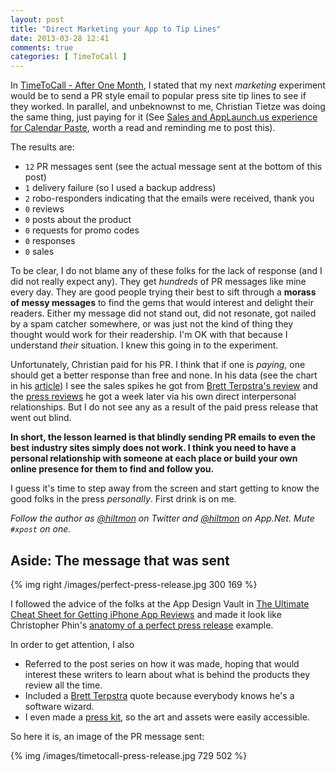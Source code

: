 ```yaml
---
layout: post
title: "Direct Marketing your App to Tip Lines"
date: 2013-03-28 12:41
comments: true
categories: [ TimeToCall ]
---
```


In [TimeToCall - After One Month](https://hiltmon.com/blog/2013/03/07/timetocall-after-one-month/), I stated that my next *marketing* experiment would be to send a PR style email to popular press site tip lines to see if they worked. In parallel, and unbeknownst to me, Christian Tietze was doing the same thing, just paying for it  <span class="light">(See [Sales and AppLaunch.us experience for Calendar Paste](http://christiantietze.de/posts/2013/03/calendarpaste-sales-and-applaunch/), worth a read and reminding me to post this).</span>

The results are:

* `12` PR messages sent  <span class="light">(see the actual message sent at the bottom of this post)</span>
* `1` delivery failure (so I used a backup address)
* `2` robo-responders indicating that the emails were received, thank you
* `0` reviews
* `0` posts about the product
* `0` requests for promo codes
* `0` responses
* `0` sales

To be clear, I do not blame any of these folks for the lack of response (and I did not really expect any). They get *hundreds* of PR messages like mine every day. They are good people trying their best to sift through a **morass of messy messages** to find the gems that would interest and delight their readers. Either my message did not stand out, did not resonate, got nailed by a spam catcher somewhere, or was just not the kind of thing they thought would work for their readership. I'm OK with that because I understand *their* situation. I knew this going in to the experiment.

Unfortunately, Christian paid for his PR. I think that if one is *paying*, one should get a better response than free and none. In his data (see the chart in his [article](http://christiantietze.de/posts/2013/03/calendarpaste-sales-and-applaunch/)) I see the sales spikes he got from [Brett Terpstra's review](http://brettterpstra.com/2012/12/18/calendar-paste-scheduling-made-easy/) and the [press reviews](http://www.cultofmac.com/210994/take-better-charge-of-your-calendar-with-calendar-paste-review/) he got a week later via his own direct interpersonal relationships. But I do not see any as a result of the paid press release that went out blind.

**In short, the lesson learned is that blindly sending PR emails to even the best industry sites simply does not work. I think you need to have a personal relationship with someone at each place or build your own online presence for them to find and follow you.**

I guess it's time to step away from the screen and start getting to know the good folks in the press *personally*. First drink is on me.

*Follow the author as [@hiltmon](https://twitter.com/hiltmon) on Twitter and [@hiltmon](http://alpha.app.net/hiltmon) on App.Net. Mute `#xpost` on one.*

## Aside: The message that was sent

{% img right /images/perfect-press-release.jpg 300 169 %}

I followed the advice of the folks at the App Design Vault in [The Ultimate Cheat Sheet for Getting iPhone App Reviews](http://www.appdesignvault.com/iphone-app-reviews/) and made it look like   
Christopher Phin's [anatomy of a perfect press release](https://twitter.com/chrisphin/status/308672663650463744) example.

In order to get attention, I also

* Referred to the post series on how it was made, hoping that would interest these writers to learn about what is behind the products they review all the time.
* Included a [Brett Terpstra](http://brettterpstra.com/2013/02/09/an-ios-development-saga-timetocall/) quote because everybody knows he's a software wizard.
* I even made a [press kit](https://hiltmon.com/timetocall/press-kit.html), so the art and assets were easily accessible.

So here it is, an image of the PR message sent:

{% img /images/timetocall-press-release.jpg 729 502 %}
